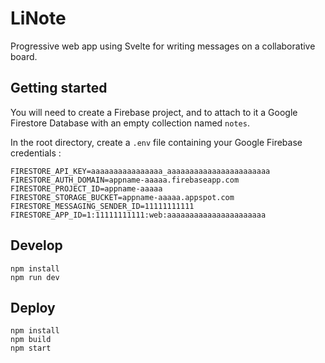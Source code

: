 # LiNote

Progressive web app using Svelte for writing messages on a collaborative board.

## Getting started

You will need to create a Firebase project, and to attach to it a Google Firestore Database with an empty collection named `notes`.

In the root directory, create a `.env` file containing your Google Firebase credentials :

```
FIRESTORE_API_KEY=aaaaaaaaaaaaaaaa_aaaaaaaaaaaaaaaaaaaaaaa
FIRESTORE_AUTH_DOMAIN=appname-aaaaa.firebaseapp.com
FIRESTORE_PROJECT_ID=appname-aaaaa
FIRESTORE_STORAGE_BUCKET=appname-aaaaa.appspot.com
FIRESTORE_MESSAGING_SENDER_ID=11111111111
FIRESTORE_APP_ID=1:11111111111:web:aaaaaaaaaaaaaaaaaaaaaa
```

## Develop
```
npm install
npm run dev
```

## Deploy
```
npm install
npm build
npm start
```
